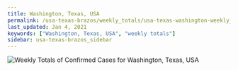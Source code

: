```yaml
---
title: Washington, Texas, USA
permalink: /usa-texas-brazos/weekly_totals/usa-texas-washington-weekly_totals.html
last_updated: Jan 4, 2021
keywords: ["Washington, Texas, USA", "weekly totals"]
sidebar: usa-texas-brazos_sidebar
---
```


![Weekly Totals of Confirmed Cases for Washington, Texas, USA](/covid_tracker/images/graphs/usa-texas-washington-weekly_totals_graph.png)
